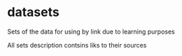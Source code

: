 # datasets
Sets of the data for using by link due to learning purposes

All sets description contsins liks to their sources
